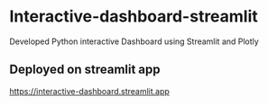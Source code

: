 # Interactive-dashboard-streamlit
Developed Python interactive Dashboard using Streamlit and Plotly   

## Deployed on streamlit app   
https://interactive-dashboard.streamlit.app
